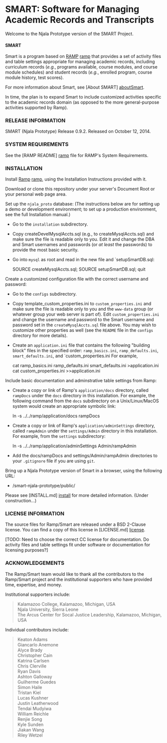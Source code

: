# SMART: Software for Managing Academic Records and Transcripts #

Welcome to the Njala Prototype version of the SMART Project.

#### SMART ####

Smart is a program based on [RAMP] [ramp]
that provides a set of activity files and
table settings appropriate for managing academic records, including
curriculum records (_e.g._, programs available, course modules, and
course module schedules) and student records (_e.g._, enrolled
program, course module history, test scores).

For more information about Smart, see [About SMART] [aboutSmart].

In time, the plan is to expand Smart to include customized activities
specific to the academic records domain (as opposed to the more
general-purpose activities supported by Ramp).


### RELEASE INFORMATION ###

SMART (Njala Prototype) Release 0.9.2.
Released on October 12, 2014.

### SYSTEM REQUIREMENTS ###

See the [RAMP README] [ramp] file for RAMP's System Requirements.

### INSTALLATION ###

Install [Ramp] [ramp], using the Installation Instructions provided with it.

Download or clone this repository under your server's Document Root or
your personal web page area.

Set up the `njala_proto` database:  (The instructions below are for
setting up a demo or development environment; to set up a production
environment, see the full Installation manual.)

- Go to the `installation` subdirectory.
- Copy createDevelMysqlAccts.sql (e.g., to createMysqlAccts.sql) and
  make sure the file is readable only to you.  Edit it and change the
  DBA and Smart usernames and passwords (or _at least_ the passwords) to
  provide the most basic security.
- Go into `mysql` as root and read in the new file and `setupSmartDB.sql:

    SOURCE createMysqlAccts.sql;
    SOURCE setupSmartDB.sql;
    quit

Create a customized configuration file with the correct username and
password:

- Go to the `configs` subdirectory.
- Copy template_custom_properties.ini to `custom_properties.ini` and make sure
  the file is readable only to you and the `www-data` group (or whatever
  group your web server is part of).  Edit `custom_properties.ini` and
  change the username and password to the Smart username and password
  set in the `createMysqlAccts.sql` file above.  You may wish to
  customize other properties as well (see the `README` file in the
  `configs` directory for more details).
- Create an `application.ini` file that contains the following "building
  block" files in the specified order:
    `ramp_basics.ini`, `ramp_defaults.ini`, `smart_defaults.ini`, and
    `custom_properties.ini
  For example,

    cat ramp_basics.ini ramp_defaults.ini smart_defaults.ini >application.ini
    cat custom_properties.ini >>application.ini

Include basic documentation and adminstrative table settings from Ramp:

- Create a copy or link of Ramp's `application/docs` directory, called
  `rampDocs` under the `docs` directory in this installation.  For example,
  the following command from the `docs` subdirectory on a
  Unix/Linux/MacOS system would create an appropriate symbolic link:

    ln -s ../../ramp/application/docs rampDocs

- Create a copy or link of Ramp's `application/adminSettings` directory,
  called `rampAdmin` under the `settings/Admin` directory in this
  installation.  For example, from the `settings` subdirectory:

    ln -s ../../ramp/application/adminSettings Admin/rampAdmin

- Add the docs/rampDocs and settings/Admin/rampAdmin directories to your
  `.gitignore` file if you are using `git`.

Bring up a Njala Prototype version of Smart in a browser, using the
following URL:
- /smart-njala-prototype/public/

Please see [INSTALL.md] [install] for more detailed information.  (Under construction...)

<h3 id="LICENSE"> LICENSE INFORMATION </h3>

The source files for Ramp/Smart are released under a BSD 2-Clause license.
You can find a copy of this license in [LICENSE.md] [license].

[TODO: Need to choose the correct CC license for documentation.  Do
activity files and table settings fit under software or documentation
for licensing purposes?]

### ACKNOWLEDGEMENTS ###

The Ramp/Smart team would like to thank all the contributors to the
Ramp/Smart project and the institutional supporters who have provided
time, expertise, and money.

Institutional supporters include:

>   Kalamazoo College, Kalamazoo, Michigan, USA  
>   Njala University, Sierra Leone  
>   The Arcus Center for Socal Justice Leadership, Kalamazoo, Michigan, USA  

Individual contributors include:

>   Keaton Adams  
>   Giancarlo Anemone  
>   Alyce Brady  
>   Christopher Cain  
>   Katrina Carlsen  
>   Chris Clerville  
>   Ryan Davis  
>   Ashton Galloway  
>   Guilherme Guedes  
>   Simon Haile  
>   Tristan Kiel  
>   Lucas Kushner  
>   Justin Leatherwood  
>   Tendai Mudyiwa  
>   William Reichle  
>   Renjie Song  
>   Kyle Sunden  
>   Jiakan Wang  
>   Riley Wetzel  

[license-section]: #LICENSE
[ramp]: https://github.com/AlyceBrady/ramp/
[aboutSmart]: /docs/smartDocs/smartAbout.md
[install]: /document/index/document/..%252F..%252Finstallation%252FINSTALL.md
[license]:  /LICENSE.md

